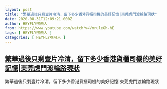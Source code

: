 ```yaml
---
layout: post
title: "繁華過後只剩壹片冷清，留下多少香港貨櫃司機的美好記憶|東莞虎門渡輪路現狀"
date: 2020-08-31T12:09:21.000Z
author: HEYFLY嘿飛人
from: https://www.youtube.com/watch?v=VmruleGh-hE
tags: [ HEYFLY嘿飛人 ]
categories: [ HEYFLY嘿飛人 ]
---
```

<!--1598875761000-->
[繁華過後只剩壹片冷清，留下多少香港貨櫃司機的美好記憶|東莞虎門渡輪路現狀](https://www.youtube.com/watch?v=VmruleGh-hE)
------

<div>
繁華過後只剩壹片冷清，留下多少香港貨櫃司機的美好記憶|東莞虎門渡輪路現狀
</div>

